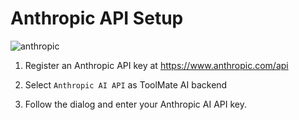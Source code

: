 # Anthropic API Setup

![anthropic](https://github.com/user-attachments/assets/cf60af53-3770-4038-a256-6d931e846c00)

1. Register an Anthropic API key at https://www.anthropic.com/api

2. Select `Anthropic AI API` as ToolMate AI backend

3. Follow the dialog and enter your Anthropic AI API key.
